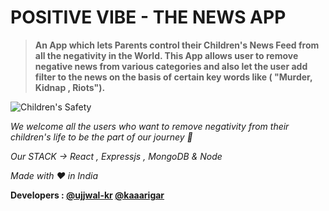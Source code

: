 # POSITIVE  VIBE - THE NEWS APP 

>**An App which lets Parents control their Children's News Feed from all the negativity in the World. This App allows user to remove negative news from various categories and also let the user add filter to the news on the basis of certain key words like ( "Murder, Kidnap , Riots").**

![Children's Safety](https://i1.wp.com/blog.securly.com/wp-content/uploads/2018/07/securly-7-tips-on-keeping-your-child-safe-online.jpg?resize=676%2C386&ssl=1)



*We welcome all the users who want to remove negativity from their children's life to be the part of our journey :rocket:*

*Our STACK -> React , Expressjs , MongoDB & Node*

*Made with :heart: in India* 

**Developers : [@ujjwal-kr](https://github.com/ujjwal-kr) [@kaaarigar](https://github.com/kaaarigar)**
